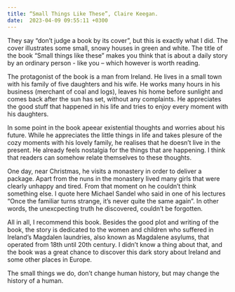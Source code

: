 ```yaml
---
title: “Small Things Like These”, Claire Keegan. 
date:  2023-04-09 09:55:11 +0300
---
```



They say “don’t judge a book by its cover”, but this is exactly what I did. The cover illustrates some small, snowy houses in green and white. The title of the book “Small things like these” makes you think that is about a daily story by an ordinary person - like you – which however is worth reading. 

The protagonist of the book is a man from Ireland. He lives in a small town with his family of five daughters and his wife. He works many hours in his business (merchant of coal and logs), leaves his home before sunlight and comes back after the sun has set, without any complaints. He appreciates the good stuff that happened in his life and tries to enjoy every moment with his daughters. 

In some point in the book apeear existential thoughts and worries about his future. While he appreciates the little things in life and takes plesure of the cozy moments with his lovely family, he realises that he doesn’t live in the present. He already feels nostalgia for the things that are happening. I think that readers can somehow relate themselves to these thoughts. 

One day, near Christmas, he visits a monastery in order to deliver a package. Apart from the nuns in the monastery lived many girls that were clearly unhappy and tired. From that moment on he couldn’t think something else. I quote here Michael Sandel who said in one of his lectures “Once the familiar turns strange, it’s never quite the same again”. In other words, the unexcpecting truth he discovered, couldn’t be forgotten.

All in all, I recommend this book. Besides the good plot and writing of the book, the story is dedicated to the women and children who suffered in Ireland’s Magdalen laundries, also known as Magdalene asylums, that operated from 18th until 20th century. I didn’t know a thing about that, and the book was a great chance to discover this dark story about Ireland and some other places in Europe.

The small things we do, don’t change human history, but may change the history of a human. 
